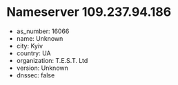 # Nameserver 109.237.94.186

* as_number: 16066
* name: Unknown
* city: Kyiv
* country: UA
* organization: T.E.S.T. Ltd
* version: Unknown
* dnssec: false
